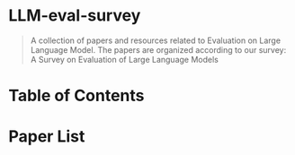 # LLM-eval-survey
> A collection of papers and resources related to Evaluation on Large Language Model.
> The papers are organized according to our survey: A Survey on Evaluation of Large Language Models
# Table of Contents
# Paper List
